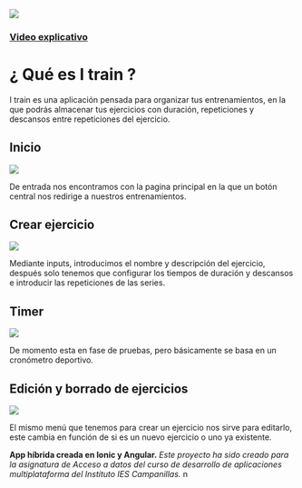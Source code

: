 ![](img/logo.png)




###                                           [Video explicativo](https://youtu.be/G0KQ8WiFRAg)


# ¿ Qué es I train ?

I train es una aplicación pensada para organizar tus entrenamientos, en la que podrás almacenar tus ejercicios con duración, repeticiones y descansos entre repeticiones del ejercicio.

## Inicio

![](img/01.gif)

De entrada nos encontramos con la pagina principal en la que un botón central nos redirige a nuestros entrenamientos.

## Crear ejercicio 

![](img/02.gif)

Mediante inputs, introducimos el nombre y descripción del ejercicio, después solo tenemos que configurar los tiempos de duración y descansos e introducir las repeticiones de las series.

## Timer 

![](img/03.gif)

De momento esta en fase de pruebas, pero básicamente se basa en un cronómetro deportivo.

## Edición y borrado de ejercicios

![](img/04.gif)

El mismo menú que tenemos para crear un ejercicio nos sirve para editarlo, este cambia en función de si es un nuevo ejercicio o uno ya existente.


**App híbrida creada en Ionic y Angular.**
_Este proyecto ha sido creado para la asignatura de Acceso a datos del curso de desarrollo de aplicaciones multiplataforma
del Instituto IES Campanillas._
n
